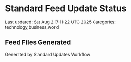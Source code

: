 # Standard Feed Update Status
Last updated: Sat Aug  2 17:11:22 UTC 2025
Categories: technology,business,world

## Feed Files Generated

Generated by Standard Updates Workflow
